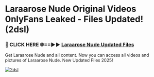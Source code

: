 # Laraarose Nude Original Videos 0nlyFans Leaked - Files Updated! (2dsl)

<h3>🔴 CLICK HERE 🌐==►► <a href="https://tinyurl.com/y5r63du9" rel="nofollow">Laraarose Nude Updated Files</a></h3>

Get Laraarose Nude and all content. Now you can access all videos and pictures of Laraarose Nude. New Updated Files 2025!

[![2dsl](https://i.imgur.com/UVo9nyh.gif)](https://tinyurl.com/y5r63du9)